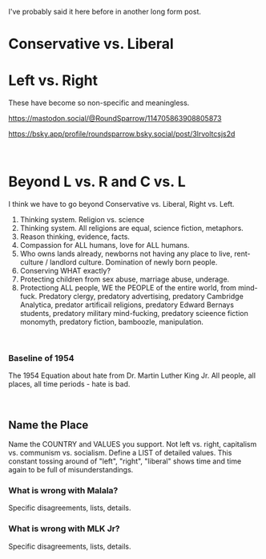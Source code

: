 I've probably said it here before in another long form post.

# Conservative vs. Liberal

# Left vs. Right

These have become so non-specific and meaningless.

https://mastodon.social/@RoundSparrow/114705863908805873

https://bsky.app/profile/roundsparrow.bsky.social/post/3lrvoltcsjs2d

&nbsp;

# Beyond L vs. R and C vs. L

I think we have to go beyond Conservative vs. Liberal, Right vs. Left.

1. Thinking system. Religion vs. science
2. Thinking system. All religions are equal, science fiction, metaphors.
3. Reason thinking, evidence, facts.
4. Compassion for ALL humans, love for ALL humans.
5. Who owns lands already, newborns not having any place to live, rent-culture / landlord culture. Domination of newly born people.
6. Conserving WHAT exactly?
7. Protecting children from sex abuse, marriage abuse, underage.
8. Protectiong ALL people, WE the PEOPLE of the entire world, from mind-fuck. Predatory clergy, predatory advertising, predatory Cambridge Analytica, predator artificail religions, predatory Edward Bernays students, predatory military mind-fucking, predatory scieence fiction monomyth, predatory fiction, bamboozle, manipulation.

&nbsp;

### Baseline of 1954

The 1954 Equation about hate from Dr. Martin Luther King Jr. All people, all places, all time periods - hate is bad.

&nbsp;

## Name the Place

Name the COUNTRY and VALUES you support. Not left vs. right, capitalism vs. communism vs. socialism. Define a LIST of detailed values. This constant tossing around of "left", "right", "liberal" shows time and time again to be full of misunderstandings.

### What is wrong with Malala?

Specific disagreements, lists, details.

### What is wrong with MLK Jr?

Specific disagreements, lists, details.
